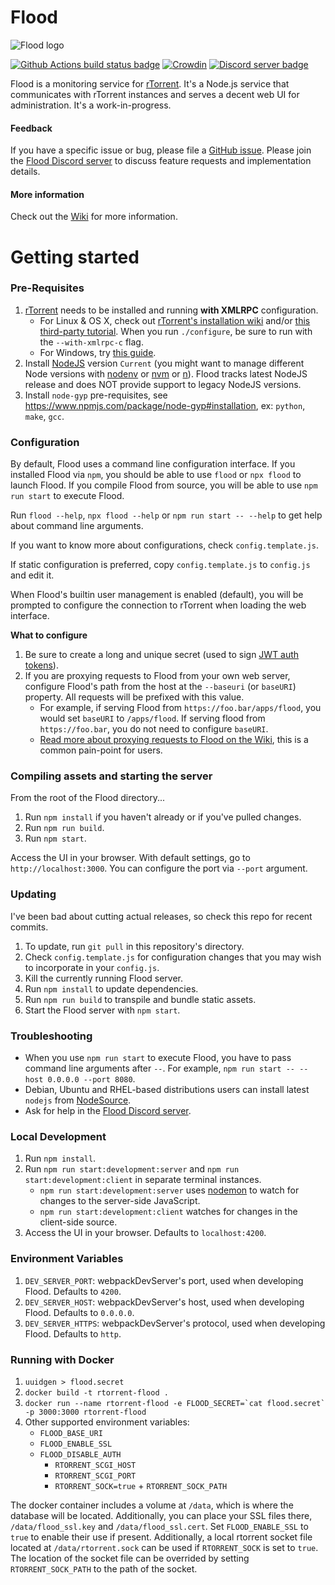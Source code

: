 # Flood

![Flood logo](flood.png)

[![Github Actions build status badge](https://github.com/jesec/flood/workflows/Build/badge.svg?branch=master&event=push)](https://github.com/jesec/flood/actions) [![Crowdin](https://badges.crowdin.net/flood/localized.svg)](https://crowdin.com/project/flood) [![Discord server badge](https://img.shields.io/discord/418267176873623553.svg?style=flat-square)](https://discord.gg/Z7yR5Uf)

Flood is a monitoring service for [rTorrent](https://github.com/rakshasa/rtorrent). It's a Node.js service that communicates with rTorrent instances and serves a decent web UI for administration. It's a work-in-progress.

#### Feedback

If you have a specific issue or bug, please file a [GitHub issue](https://github.com/jesec/flood/issues). Please join the [Flood Discord server](https://discord.gg/Z7yR5Uf) to discuss feature requests and implementation details.

#### More information

Check out the [Wiki](https://github.com/jesec/flood/wiki) for more information.

# Getting started

### Pre-Requisites

1. [rTorrent](https://github.com/rakshasa/rtorrent) needs to be installed and running **with XMLRPC** configuration.
   - For Linux & OS X, check out [rTorrent's installation wiki](https://github.com/rakshasa/rtorrent/wiki/Installing#compilation-help) and/or [this third-party tutorial](https://jes.sc/kb/rTorrent+ruTorrent-Seedbox-Guide.php#Install-Dependencies). When you run `./configure`, be sure to run with the `--with-xmlrpc-c` flag.
   - For Windows, try [this guide](https://rtwi.jmk.hu/wiki/rTorrentOnWindows).
2. Install [NodeJS](https://nodejs.org/) version `Current` (you might want to manage different Node versions with [nodenv](https://github.com/nodenv/nodenv) or [nvm](https://github.com/creationix/nvm) or [n](https://github.com/tj/n)). Flood tracks latest NodeJS release and does NOT provide support to legacy NodeJS versions.
3. Install `node-gyp` pre-requisites, see https://www.npmjs.com/package/node-gyp#installation, ex: `python`, `make`, `gcc`.

### Configuration

By default, Flood uses a command line configuration interface. If you installed Flood via `npm`, you should be able to use `flood` or `npx flood` to launch Flood. If you compile Flood from source, you will be able to use `npm run start` to execute Flood.

Run `flood --help`, `npx flood --help` or `npm run start -- --help` to get help about command line arguments.

If you want to know more about configurations, check `config.template.js`.

If static configuration is preferred, copy `config.template.js` to `config.js` and edit it.

When Flood's builtin user management is enabled (default), you will be prompted to configure the connection to rTorrent when loading the web interface.

**What to configure**

1. Be sure to create a long and unique secret (used to sign [JWT auth tokens](https://github.com/auth0/node-jsonwebtoken)).
2. If you are proxying requests to Flood from your own web server, configure Flood's path from the host at the `--baseuri` (or `baseURI`) property. All requests will be prefixed with this value.
   - For example, if serving Flood from `https://foo.bar/apps/flood`, you would set `baseURI` to `/apps/flood`. If serving flood from `https://foo.bar`, you do not need to configure `baseURI`.
   - [Read more about proxying requests to Flood on the Wiki](https://github.com/Flood-UI/flood/wiki/Using-Flood-behind-a-reverse-proxy), this is a common pain-point for users.

### Compiling assets and starting the server

From the root of the Flood directory...

1. Run `npm install` if you haven't already or if you've pulled changes.
2. Run `npm run build`.
3. Run `npm start`.

Access the UI in your browser. With default settings, go to `http://localhost:3000`. You can configure the port via `--port` argument.

### Updating

I've been bad about cutting actual releases, so check this repo for recent commits.

1. To update, run `git pull` in this repository's directory.
1. Check `config.template.js` for configuration changes that you may wish to incorporate in your `config.js`.
1. Kill the currently running Flood server.
1. Run `npm install` to update dependencies.
1. Run `npm run build` to transpile and bundle static assets.
1. Start the Flood server with `npm start`.

### Troubleshooting

- When you use `npm run start` to execute Flood, you have to pass command line arguments after `--`. For example, `npm run start -- --host 0.0.0.0 --port 8080`.
- Debian, Ubuntu and RHEL-based distributions users can install latest `nodejs` from [NodeSource](https://github.com/nodesource/distributions).
- Ask for help in the [Flood Discord server](https://discord.gg/Z7yR5Uf).

### Local Development

1. Run `npm install`.
2. Run `npm run start:development:server` and `npm run start:development:client` in separate terminal instances.
   - `npm run start:development:server` uses [nodemon](https://github.com/remy/nodemon) to watch for changes to the server-side JavaScript.
   - `npm run start:development:client` watches for changes in the client-side source.
3. Access the UI in your browser. Defaults to `localhost:4200`.

### Environment Variables

1. `DEV_SERVER_PORT`: webpackDevServer's port, used when developing Flood. Defaults to `4200`.
1. `DEV_SERVER_HOST`: webpackDevServer's host, used when developing Flood. Defaults to `0.0.0.0`.
1. `DEV_SERVER_HTTPS`: webpackDevServer's protocol, used when developing Flood. Defaults to `http`.

### Running with Docker

1. `uuidgen > flood.secret`
2. `docker build -t rtorrent-flood .`
3. `` docker run --name rtorrent-flood -e FLOOD_SECRET=`cat flood.secret` -p 3000:3000 rtorrent-flood ``
4. Other supported environment variables:
   - `FLOOD_BASE_URI`
   - `FLOOD_ENABLE_SSL`
   - `FLOOD_DISABLE_AUTH`
     - `RTORRENT_SCGI_HOST`
     - `RTORRENT_SCGI_PORT`
     - `RTORRENT_SOCK=true` + `RTORRENT_SOCK_PATH`

The docker container includes a volume at `/data`, which is where the database will be located. Additionally, you can place your SSL files there, `/data/flood_ssl.key` and `/data/flood_ssl.cert`. Set `FLOOD_ENABLE_SSL` to `true` to enable their use if present. Additionally, a local rtorrent socket file located at `/data/rtorrent.sock` can be used if `RTORRENT_SOCK` is set to `true`. The location of the socket file can be overrided by setting `RTORRENT_SOCK_PATH` to the path of the socket.
